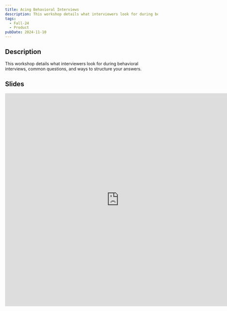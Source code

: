 ```yaml
---
title: Acing Behavioral Interviews
description: This workshop details what interviewers look for during behavioral interviews, common questions, and ways to structure your answers.
tags:
  - Fall-24
  - Product
pubDate: 2024-11-10
---
```


## Description

This workshop details what interviewers look for during behavioral interviews, common questions, and ways to structure your answers.

## Slides

<iframe src="https://docs.google.com/presentation/d/e/2PACX-1vReXokkMM0ln7pB7TF-DWv33aDD3soTgBT4dVnIf8Vib8zt4ndoitgYpiCXxN4jG6tGmU2XxnAqc6ci/embed?start=false&loop=false&delayms=3000" frameborder="0" width="750" height="700" allowfullscreen="true" mozallowfullscreen="true" webkitallowfullscreen="true"></iframe>
